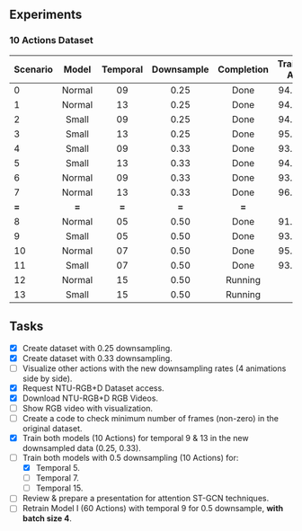 ## Experiments

### 10 Actions Dataset

| **Scenario** | **Model** | **Temporal** | **Downsample** | **Completion** | Training Acc | Testing Acc |
| :------ | :------: | :------: | :------: | :------: | :------: | :------: |
| 0 | Normal | 09 | 0.25 | Done | 94.67% | 93.50% |  
| 1 | Normal | 13 | 0.25 | Done | 94.87% | 92.79% | 
| 2 | Small | 09 | 0.25 | Done | 94.02% | 93.27% |  
| 3 | Small | 13 | 0.25 | Done | 95.17% | 93.55% |  
| 4 | Small | 09 | 0.33 | Done | 93.88% | 93.50% |  
| 5 | Small | 13 | 0.33 | Done | 94.86% | 92.54% |  
| 6 | Normal | 09 | 0.33 | Done | 93.56% | 92.31% |  
| 7 | Normal | 13 | 0.33 | Done | 96.18% | 94.73% |  
| **=** | **=** | **=** | **=** | **=** | **=** | **=** |  
| 8 | Normal | 05 | 0.50 | Done | 91.78% | 92.11% |  
| 9 | Small | 05 | 0.50 | Done | 93.43% | 93.18% | 
| 10 | Normal | 07 | 0.50 | Done | 95.74% | 95.24% |  
| 11 | Small | 07 | 0.50 | Done | 93.97% | 93.12% |  
| 12 | Normal | 15 | 0.50 | Running | - | - |  
| 13 | Small | 15 | 0.50 | Running | - | - |  






## Tasks
- [x] Create dataset with 0.25 downsampling.
- [x] Create dataset with 0.33 downsampling.
- [ ] Visualize other actions with the new downsampling rates (4 animations side by side).
- [x] Request NTU-RGB+D Dataset access.
- [x] Download NTU-RGB+D RGB Videos.
- [ ] Show RGB video with visualization.
- [ ] Create a code to check minimum number of frames (non-zero) in the original dataset.
- [x] Train both models (10 Actions) for temporal 9 & 13 in the new downsampled data (0.25, 0.33).
- [ ] Train both models with 0.5 downsampling (10 Actions) for:
  - [x] Temporal 5.
  - [ ] Temporal 7.
  - [ ] Temporal 15.
- [ ] Review & prepare a presentation for attention ST-GCN techniques.
- [ ] Retrain Model I (60 Actions) with temporal 9 for 0.5 downsample, **with batch size 4**.
